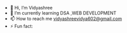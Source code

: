 - 👋 Hi, I’m Vidyashree
- 🌱 I’m currently learning DSA ,WEB DEVELOPMENT
- 📫 How to reach me vidyashreevidya602@gmail.com
- ⚡ Fun fact: 

